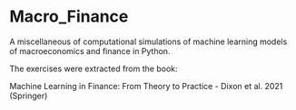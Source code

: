# Macro_Finance
A miscellaneous of computational simulations of machine learning models of macroeconomics and finance in Python.

The exercises were extracted from the book:

Machine Learning in Finance: From Theory to Practice - Dixon et al. 2021 (Springer)
